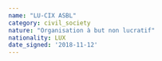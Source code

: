 ```yaml
---
name: "LU-CIX ASBL"
category: civil_society
nature: "Organisation à but non lucratif"
nationality: LUX
date_signed: '2018-11-12'
---
```

    